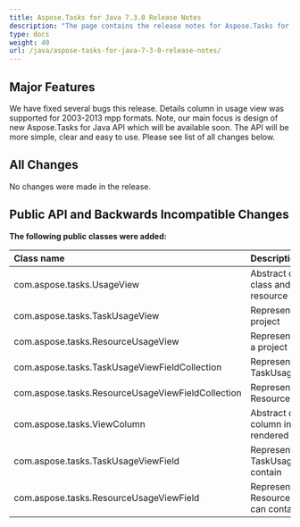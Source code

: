 ```yaml
---
title: Aspose.Tasks for Java 7.3.0 Release Notes
description: "The page contains the release notes for Aspose.Tasks for Java 7.3.0."
type: docs
weight: 40
url: /java/aspose-tasks-for-java-7-3-0-release-notes/
---
```


## **Major Features**
We have fixed several bugs this release. Details column in usage view was supported for 2003-2013 mpp formats. Note, our main focus is design of new Aspose.Tasks for Java API which will be available soon. The API will be more simple, clear and easy to use. Please see list of all changes below.

## **All Changes**
No changes were made in the release.

## **Public API and Backwards Incompatible Changes**

**The following public classes were added:**

|Class name |Description |
| :- | :- |
|com.aspose.tasks.UsageView |Abstract class which extends View class and represents task or resource usage view in a project. |
|com.aspose.tasks.TaskUsageView |Represents task usage view in a project |
|com.aspose.tasks.ResourceUsageView |Represents resource usage view in a project |
|com.aspose.tasks.TaskUsageViewFieldCollection |Represents a collection of TaskUsageViewField values |
|com.aspose.tasks.ResourceUsageViewFieldCollection |Represents a collection of ResourceUsageViewField values |
|com.aspose.tasks.ViewColumn |Abstract class which represents a column in a project view to be rendered |
|com.aspose.tasks.TaskUsageViewField |Represents possible values TaskUsageViewFieldCollection can contain |
|com.aspose.tasks.ResourceUsageViewField |Represents possible values ResourceUsageViewFieldCollection can contain |

